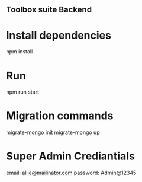 ## Toolbox suite Backend

# Install dependencies

npm install

# Run

npm run start

# Migration commands

migrate-mongo init
migrate-mongo up

# Super Admin Crediantials

email: allie@mailinator.com
password: Admin@12345
